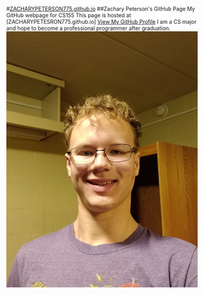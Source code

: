 #[ZACHARYPETERSON775.github.io](https://zacharypeterson775.github.io/) ##Zachary Peterson's GitHub Page
My GitHub webpage for CS155                                            This page is hosted at [ZACHARYPETESRON775.github.io]
[View My GitHub Profile](https://www.github.com/ZACHARYPETERSON775)    I am a CS major and hope to become a professional programmer after graduation.
<picture>
  <source media="(prefers-color-scheme: dark)" srcset="https://user-images.githubusercontent.com/25423296/163456776-7f95b81a-f1ed-45f7-b7ab-8fa810d529fa.png">
  <source media="(prefers-color-scheme: light)" srcset="https://user-images.githubusercontent.com/25423296/163456779-a8556205-d0a5-45e2-ac17-42d089e3c3f8.png">
  <img alt="Shows an illustrated sun in light mode and a moon with stars in dark mode." src="HeadShot.jpg">
</picture>
